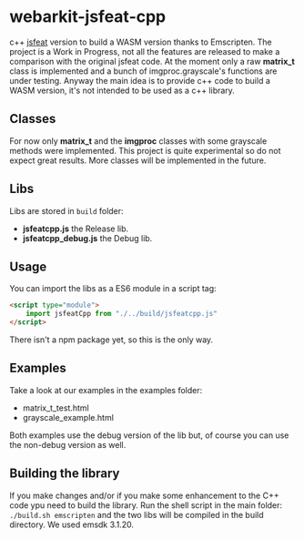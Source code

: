 # webarkit-jsfeat-cpp
c++ [jsfeat](https://github.com/inspirit/jsfeat) version to build a WASM version thanks to Emscripten.
The project is a Work in Progress, not all the features are released to make a comparison with the original jsfeat code. 
At the moment only a raw **matrix_t** class is implemented and a bunch of imgproc.grayscale's functions are under testing. Anyway the main idea is to provide c++ code to build a WASM version, it's not intended to be used as a c++ library.
## Classes
For now only **matrix_t** and the **imgproc** classes with some grayscale methods were implemented. This project is quite experimental so do not expect great results. More classes will be implemented in the future.

## Libs
Libs are stored in `build` folder: 
- **jsfeatcpp.js** the Release lib.
- **jsfeatcpp_debug.js** the Debug lib.
## Usage
You can import the libs as a ES6 module in a script tag:

```html
<script type="module">
    import jsfeatCpp from "./../build/jsfeatcpp.js"
</script>
```

There isn't a npm package yet, so this is the only way.

## Examples
Take a look at our examples in the examples folder:

- matrix_t_test.html
- grayscale_example.html

Both examples use the debug version of the lib but, of course you can use the non-debug version as well.

## Building the library
If you make changes and/or if you make some enhancement to the C++ code ypu need to build the library. Run the shell script in the main folder:
`./build.sh emscripten`
and the two libs will be compiled in the build directory.
We used emsdk 3.1.20.